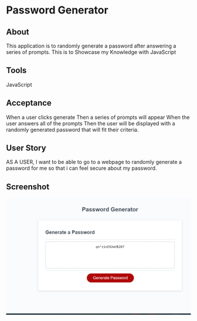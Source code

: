 # Password Generator

## About

This application is to randomly generate a password after answering a series of prompts. 
This is to Showcase my Knowledge with JavaScript

## Tools

JavaScript

## Acceptance

When a user clicks generate
Then a series of prompts will appear
When the user answers all of the prompts
Then the user will be displayed with a randomly generated password that will fit their criteria.

## User Story

AS A USER, 
I want to be able to go to a webpage to randomly generate a password for me
so that i can feel secure about my password.

## Screenshot

![Alt Text](Assets\generated.png)

